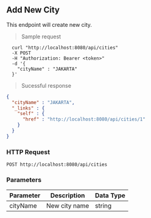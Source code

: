 ## Add New City
This endpoint will create new city.

> Sample request

```shell
  curl "http://localhost:8080/api/cities"
  -X POST
  -H "Authorization: Bearer <token>"
  -d '{
    "cityName" : "JAKARTA"
  }'
```

> Sucessful response

```json
{
  "cityName" : "JAKARTA",
  "_links" : {
    "self" : {
      "href" : "http://localhost:8080/api/cities/1"
    }
  }
}
```

### HTTP Request

`POST http://localhost:8080/api/cities`

###  Parameters

Parameter | Description | Data Type
--------- | ----------- | ---------
cityName | New city name | string
